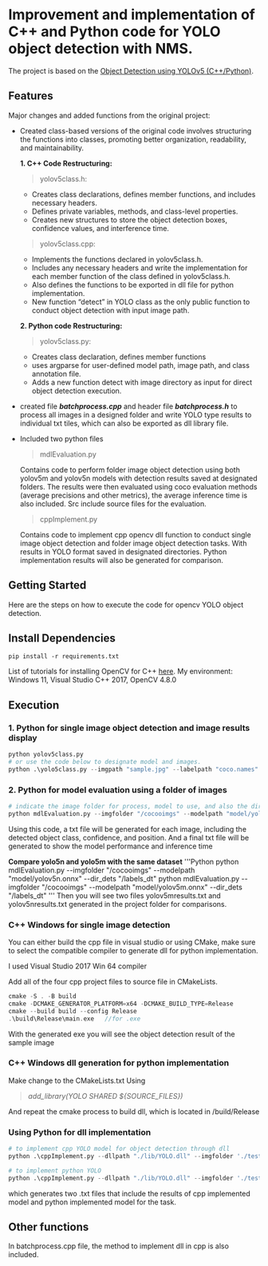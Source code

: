 # Improvement and implementation of C++ and Python code for YOLO object detection with NMS. 

The project is based on the [Object Detection using YOLOv5 (C++/Python)](https://github.com/spmallick/learnopencv/tree/master/Object-Detection-using-YOLOv5-and-OpenCV-DNN-in-CPP-and-Python). 

## Features
Major changes and added functions from the original project:
- Created class-based versions of the original code involves structuring the functions into classes, promoting better organization, readability, and maintainability.

  **1. C++ Code Restructuring:**
    >yolov5class.h:
    
    * Creates class declarations, defines member functions, and includes necessary headers.
    * Defines private variables, methods, and class-level properties.
    * Creates new structures to store the object detection boxes, confidence values, and interference time. 
  
    >yolov5class.cpp:
    
     * Implements the functions declared in yolov5class.h.
     * Includes any necessary headers and write the implementation for each member function of the class defined in yolov5class.h.
     * Also defines the functions to be exported in dll file for python implementation.
     * New function “detect” in YOLO class as the only public function to conduct object detection with input image path.
  
  **2. Python code Restructuring:**
    >yolov5class.py:

     * Creates class declaration, defines member functions
     * uses argparse for user-defined model path, image path, and class annotation file.
     * Adds a new function detect with image directory as input for direct object detection execution.
  
- created file **_batchprocess.cpp_** and header file **_batchprocess.h_** to process all images in a designed folder and write YOLO type results to individual txt tiles, which can also be exported as dll library file.
- Included two python files
     >mdlEvaluation.py
     
     Contains code to perform folder image object detection using both yolov5m and yolov5n models with detection results saved at designated folders. The results were then evaluated using coco evaluation methods (average precisions and other metrics), the average inference time is also included. Src include source files for the evaluation.
  
     >cppImplement.py
     
     Contains code to implement cpp opencv dll function to conduct single image object detection and folder image object detection tasks. With results in YOLO format saved in designated directories. Python implementation results will also be generated for comparison. 
  
## Getting Started
Here are the steps on how to execute the code for opencv YOLO object detection. 
## Install Dependencies
```
pip install -r requirements.txt
```
List of tutorials for installing OpenCV for C++ [here](https://learnopencv.com/category/install/).
My environment: Windows 11, Visual Studio C++ 2017, OpenCV 4.8.0 
## Execution
### 1. Python for single image object detection and image results display
```Python
python yolov5class.py
# or use the code below to designate model and images. 
python .\yolo5class.py --imgpath "sample.jpg" --labelpath "coco.names" --modelpath "model/yolov5n.onnx" 
```
### 2. Python for model evaluation using a folder of images
```Python
# indicate the image folder for process, model to use, and also the directory to save individual detection results. Other inputs include --dir_annotations_gt # for the ground truth label path, and --labelpath for class anotations
python mdlEvaluation.py --imgfolder "/cocooimgs" --modelpath "model/yolov5n.onnx" --dir_dets "/labels_dt"
```
Using this code, a txt file will be generated for each image, including the detected object class, confidence, and position. And a final txt file will be generated to show the model performance and inference time

**Compare yolo5n and yolo5m with the same dataset**
'''Python
python mdlEvaluation.py --imgfolder "/cocooimgs" --modelpath "model/yolov5n.onnx" --dir_dets "/labels_dt"
python mdlEvaluation.py --imgfolder "/cocooimgs" --modelpath "model/yolov5m.onnx" --dir_dets "/labels_dt"
'''
Then you will see two files yolov5mresults.txt and yolov5nresults.txt generated in the project folder for comparisons. 

### C++ Windows for single image detection
You can either build the cpp file in visual studio or using CMake, make sure to select the compatible compiler to generate dll for python implementation. 

I used Visual Studio 2017 Win 64 compiler 

Add all of the four cpp project files to source file in CMakeLists. 

```C++ Windows
cmake -S . -B build
cmake -DCMAKE_GENERATOR_PLATFORM=x64 -DCMAKE_BUILD_TYPE=Release
cmake --build build --config Release
.\build\Release\main.exe   //for .exe 
```
With the generated exe you will see the object detection result of the sample image

### C++ Windows dll generation for python implementation 
Make change to the CMakeLists.txt 
Using 
>_add_library(YOLO SHARED ${SOURCE_FILES})_

And repeat the cmake process to build dll, which is located in /build/Release

### Using Python for dll implementation
```Python
# to implement cpp YOLO model for object detection through dll
python .\cppImplement.py --dllpath "./lib/YOLO.dll" --imgfolder './test/val2017' --pyorcpp "cpp"

# to implement python YOLO
python .\cppImplement.py --dllpath "./lib/YOLO.dll" --imgfolder './test/val2017' --pyorcpp "py"
```
which generates two .txt files that include the results of cpp implemented model and python implemented model for the task.

## Other functions
In batchprocess.cpp file, the method to implement dll in cpp is also included.


